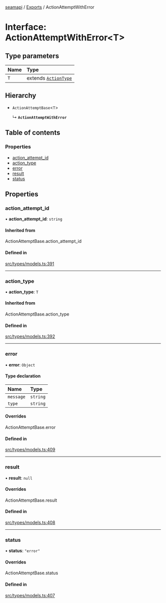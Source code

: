 [seamapi](../README.md) / [Exports](../modules.md) / ActionAttemptWithError

# Interface: ActionAttemptWithError<T\>

## Type parameters

| Name | Type |
| :------ | :------ |
| `T` | extends [`ActionType`](../modules.md#actiontype) |

## Hierarchy

- `ActionAttemptBase`<`T`\>

  ↳ **`ActionAttemptWithError`**

## Table of contents

### Properties

- [action\_attempt\_id](ActionAttemptWithError.md#action_attempt_id)
- [action\_type](ActionAttemptWithError.md#action_type)
- [error](ActionAttemptWithError.md#error)
- [result](ActionAttemptWithError.md#result)
- [status](ActionAttemptWithError.md#status)

## Properties

### action\_attempt\_id

• **action\_attempt\_id**: `string`

#### Inherited from

ActionAttemptBase.action\_attempt\_id

#### Defined in

[src/types/models.ts:391](https://github.com/seamapi/javascript/blob/main/src/types/models.ts#L391)

___

### action\_type

• **action\_type**: `T`

#### Inherited from

ActionAttemptBase.action\_type

#### Defined in

[src/types/models.ts:392](https://github.com/seamapi/javascript/blob/main/src/types/models.ts#L392)

___

### error

• **error**: `Object`

#### Type declaration

| Name | Type |
| :------ | :------ |
| `message` | `string` |
| `type` | `string` |

#### Overrides

ActionAttemptBase.error

#### Defined in

[src/types/models.ts:409](https://github.com/seamapi/javascript/blob/main/src/types/models.ts#L409)

___

### result

• **result**: ``null``

#### Overrides

ActionAttemptBase.result

#### Defined in

[src/types/models.ts:408](https://github.com/seamapi/javascript/blob/main/src/types/models.ts#L408)

___

### status

• **status**: ``"error"``

#### Overrides

ActionAttemptBase.status

#### Defined in

[src/types/models.ts:407](https://github.com/seamapi/javascript/blob/main/src/types/models.ts#L407)
